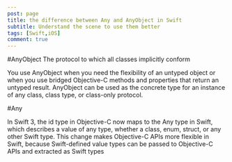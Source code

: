 ```yaml
---
post: page
title: the difference between Any and AnyObject in Swift
subtitle: Understand the scene to use them better
tags: [Swift,iOS]
comment: true
---
```

#AnyObject
The protocol to which all classes implicitly conform


You use AnyObject when you need the flexibility of an untyped object or when you use bridged Objective-C methods and properties that return an untyped result. AnyObject can be used as the concrete type for an instance of any class, class type, or class-only protocol.

#Any 

In Swift 3, the id type in Objective-C now maps to the Any type in Swift, which describes a value of any type, whether a class, enum, struct, or any other Swift type. This change makes Objective-C APIs more flexible in Swift, because Swift-defined value types can be passed to Objective-C APIs and extracted as Swift types

